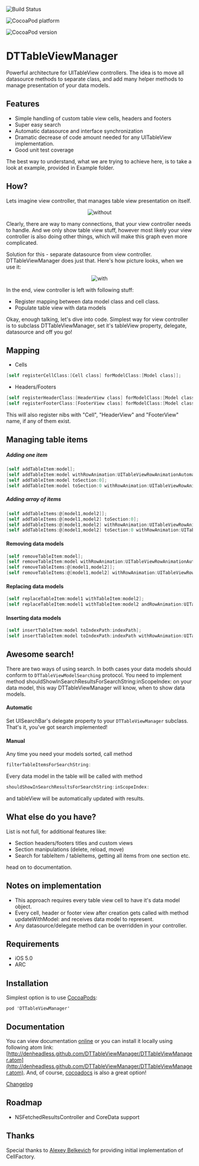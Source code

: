 ![Build Status](https://travis-ci.org/DenHeadless/DTTableViewManager.png?branch=master,develop)

![CocoaPod platform](http://cocoapod-badges.herokuapp.com/p/DTTableViewManager/badge.png)

![CocoaPod version](http://cocoapod-badges.herokuapp.com/v/DTTableViewManager/badge.png)



DTTableViewManager
================

Powerful architecture for UITableView controllers. The idea is to move all datasource methods to separate class, and add many helper methods to manage presentation of your data models.

## Features

* Simple handling of custom table view cells, headers and footers
* Super easy search 
* Automatic datasource and interface synchronization
* Dramatic decrease of code amount needed for any UITableView implementation.
* Good unit test coverage

The best way to understand, what we are trying to achieve here, is to take a look at example, provided in Example folder.


## How?

Lets imagine view controller, that manages table view presentation on itself. 

<p align="center" >
  <img src="https://github.com/DenHeadless/DTTableViewManager/raw/gh-pages/without.png" alt="without" title="without.png">
</p>

Clearly, there are way to many connections, that your view controller needs to handle. And we only show table view stuff, however most likely your view controller is also doing other things, which will make this graph even more complicated. 

Solution for this - separate datasource from view controller. DTTableViewManager does just that. Here's how picture looks, when we use it:

<p align="center" >
  <img src="https://github.com/DenHeadless/DTTableViewManager/raw/gh-pages/with.png" alt="with" title="with.png">
</p>

In the end, view controller is left with following stuff:

* Register mapping between data model class and cell class.
* Populate table view with data models

Okay, enough talking, let's dive into code. Simplest way for view controller is to subclass DTTableViewManager, set it's tableView property, delegate, datasource and off you go!

## Mapping

* Cells

```objective-c
[self registerCellClass:[Cell class] forModelClass:[Model class]];
```

* Headers/Footers

```objective-c
[self registerHeaderClass:[HeaderView class] forModelClass:[Model class]];
[self registerFooterClass:[FooterView class] forModelClass:[Model class]];
```

This will also register nibs with "Cell", "HeaderView" and "FooterView" name, if any of them exist. 

## Managing table items

##### Adding one item

```objective-c
[self addTableItem:model];
[self addTableItem:model withRowAnimation:UITableViewRowAnimationAutomatic;
[self addTableItem:model toSection:0];
[self addTableItem:model toSection:0 withRowAnimation:UITableViewRowAnimationFade];
```

##### Adding array of items

```objective-c
[self addTableItems:@[model1,model2]];
[self addTableItems:@[model1,model2] toSection:0];
[self addTableItems:@[model1,model2] withRowAnimation:UITableViewRowAnimationFade];
[self addTableItems:@[model1,model2] toSection:0 withRowAnimation:UITableViewRowAnimationAutomatic];
```

#### Removing data models

```objective-c
[self removeTableItem:model];
[self removeTableItem:model withRowAnimation:UITableViewRowAnimationAutomatic];
[self removeTableItems:@[model1,model2]];
[self removeTableItems:@[model1,model2] withRowAnimation:UITableViewRowAnimationAutomatic];
```	

#### Replacing data models

```objective-c
[self replaceTableItem:model1 withTableItem:model2];
[self replaceTableItem:model1 withTableItem:model2 andRowAnimation:UITableViewRowAnimationAutomatic];
```

#### Inserting data models

```objective-c
[self insertTableItem:model toIndexPath:indexPath];
[self insertTableItem:model toIndexPath:indexPath withRowAnimation:UITableViewRowAnimationAutomatic];
```	

## Awesome search!
	
There are two ways of using search. In both cases your data models should conform to `DTTableViewModelSearching` protocol. You need to implement method shouldShowInSearchResultsForSearchString:inScopeIndex: on your data model, this way DTTableViewManager will know, when to show data models.

#### Automatic

Set UISearchBar's delegate property to your `DTTableViewManager` subclass. That's it, you've got search implemented!

#### Manual

Any time you need your models sorted, call method 

```objective-c
filterTableItemsForSearchString:
```

Every data model in the table will be called with method 

```objective-c
shouldShowInSearchResultsForSearchString:inScopeIndex:
```

and tableView will be automatically updated with results.

## What else do you have?

List is not full, for additional features like:

* Section headers/footers titles and custom views
* Section manipulations (delete, reload, move)
* Search for tableItem / tableItems, getting all items from one section etc.

head on to documentation.
	
## Notes on implementation

* This approach requires every table view cell to have it's data model object. 
* Every cell, header or footer view after creation gets called with method updateWithModel: and receives data model to represent. 
* Any datasource/delegate method can be overridden in your controller.  

## Requirements

* iOS 5.0
* ARC
        
## Installation

Simplest option is to use [CocoaPods](http://www.cocoapods.org):

	pod 'DTTableViewManager'

## Documentation

You can view documentation [online](http://denheadless.github.com/DTTableViewManager/) or you can install it locally using following atom link: [http://denheadless.github.com/DTTableViewManager/DTTableViewManager.atom](http://denheadless.github.com/DTTableViewManager/DTTableViewManager.atom). And, of course, [cocoadocs](http://cocoadocs.org/docsets/DTTableViewManager) is also a great option!

[Changelog](https://github.com/DenHeadless/DTTableViewManager/wiki/Changelog)

## Roadmap

- NSFetchedResultsController and CoreData support
		
## Thanks

Special thanks to [Alexey Belkevich](https://github.com/belkevich) for providing initial implementation of CellFactory.
